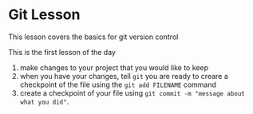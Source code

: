 # Git Lesson 

This lesson covers the basics for git version control

This is the first lesson of the day

1. make changes to your project that you would like to keep
2. when you have your changes, tell `git` you are ready to creare a checkpoint of the file using the `git add FILENAME` command
3. create a checkpoint of your file using `git commit -m "message about what you did"`.